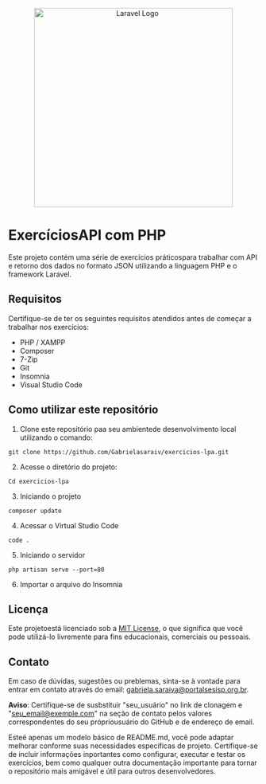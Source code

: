 <p align="center"><a href="https://laravel.com" target="_blank"><img src="https://raw.githubusercontent.com/laravel/art/master/logo-lockup/5%20SVG/2%20CMYK/1%20Full%20Color/laravel-logolockup-cmyk-red.svg" width="400" alt="Laravel Logo"></a></p>

# ExercíciosAPI com PHP
Este projeto contém uma série de exercícios práticospara trabalhar com API e retorno dos dados no formato JSON utilizando a linguagem PHP e o framework Laravel.

## Requisitos
Certifique-se de ter os seguintes requisitos atendidos antes de começar a trabalhar nos exercícios:

* PHP / XAMPP
* Composer
* 7-Zip
* Git
* Insomnia
* Visual Studio Code 

## Como utilizar este repositório
1. Clone este repositório paa seu ambientede desenvolvimento local utilizando o comando:
```
git clone https://github.com/Gabrielasaraiv/exercicios-lpa.git
```
2.  Acesse o diretório do projeto:
```
Cd exercicios-lpa
```
3. Iniciando o projeto
```
composer update
```
4. Acessar o Virtual Studio Code
```
code .
```
5. Iniciando o servidor
```
php artisan serve --port=80
```
6. Importar o arquivo do Insomnia


## Licença

Este projetoestá licenciado sob a [MIT License](LICENSE), o que significa que você pode utilizá-lo livremente para fins educacionais, comerciais ou pessoais.

## Contato

Em caso de dúvidas, sugestões ou preblemas, sinta-se à vontade para entrar em contato através do email: gabriela.saraiva@portalsesisp.org.br.

**Aviso**: Certifique-se de susbstituir "seu_usuário" no link de clonagem e "seu_email@exemple.com" na seção de contato pelos valores correspondentes do seu própriousuário do GitHub e de endereço de email.

Esteé apenas um modelo básico de README.md, você pode adaptar melhorar conforme suas necessidades específicas de projeto. Certifique-se de incluir informações inportantes como configurar, executar e testar os exercícios, bem como qualquer outra documentação importante para tornar o repositório mais amigável e útil para outros desenvolvedores.
